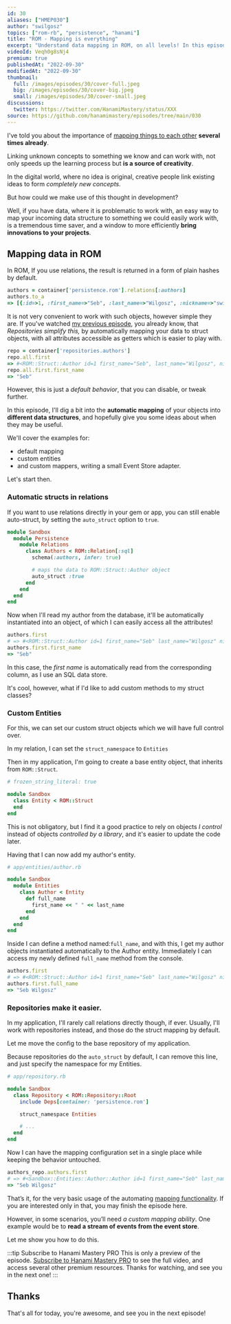 ```yaml
---
id: 30
aliases: ["HMEP030"]
author: "swilgosz"
topics: ["rom-rb", "persistence", "hanami"]
title: "ROM - Mapping is everything"
excerpt: "Understand data mapping in ROM, on all levels! In this episode we go through examples of simple to complex data mapping with ROM, with real usecases for each one."
videoId: Veqh0g8sNj4
premium: true
publishedAt: "2022-09-30"
modifiedAt: "2022-09-30"
thumbnail:
  full: /images/episodes/30/cover-full.jpeg
  big: /images/episodes/30/cover-big.jpeg
  small: /images/episodes/30/cover-small.jpeg
discussions:
  twitter: https://twitter.com/HanamiMastery/status/XXX
source: https://github.com/hanamimastery/episodes/tree/main/030
---
```

I've told you about the importance of [mapping things to each other](/episodes/8-rails-vs-hanami-mapping-frameworks) **several times already**. 

Linking unknown concepts to something we know and can work with, not only speeds up the learning process but **is a source of creativity**. 

In the digital world, where no idea is original, creative people link existing ideas to form *completely new concepts.*

But how could we make use of this thought in development?

Well, if you have data, where it is problematic to work with, an easy way to map your incoming data structure to something we could easily work with, is a tremendous time saver, and a window to more efficiently **bring innovations to your projects**.

## Mapping data in ROM

In ROM, If you use relations, the result is returned in a form of plain hashes by default.

```ruby
authors = container['persistence.rom'].relations[:authors]
authors.to_a
=> [{:id=>1, :first_name=>"Seb", :last_name=>"Wilgosz", :nickname=>"swilgosz"}]
```

It is not very convenient to work with such objects, however simple they are. If you've watched [my previous episode](29-leverage-rom-repositories), you already know, that *Repositories simplify this,* by automatically mapping your data to struct objects, with all attributes accessible as getters which is easier to play with.

```ruby
repo = container['repositories.authors']
repo.all.first
=> #<ROM::Struct::Author id=1 first_name="Seb", last_name="Wilgosz", nickname="swilgosz">
repo.all.first.first_name
=> "Seb"
```

However, this is just a *default behavior*, that you can disable, or tweak further.

In this episode, I'll dig a bit into the **automatic mapping** of your objects into **different data structures**, and hopefully give you some ideas about when they may be useful.

We'll cover the examples for:

- default mapping
- custom entities
- and custom mappers, writing a small Event Store adapter.

Let's start then.

### Automatic structs in relations

If you want to use relations directly in your gem or app, you can still enable auto-struct, by setting the `auto_struct` option to `true`.

```ruby
module Sandbox
  module Persistence
    module Relations
      class Authors < ROM::Relation[:sql]
        schema(:authors, infer: true)

        # maps the data to ROM::Struct::Author object
        auto_struct :true
      end
    end
  end
end

```

Now when I'll read my author from the database, it'll be automatically instantiated into an object, of which I can easily access all the attributes!

```ruby
authors.first
# => #<ROM::Struct::Author id=1 first_name="Seb" last_name="Wilgosz" nickname="swilgosz">
authors.first.first_name
=> "Seb"

```

In this case, the *first name* is automatically read from the corresponding column, as I use an SQL data store.

It's cool, however, what if I'd like to add custom methods to my struct classes?

### Custom Entities

For this, we can set our custom struct objects which we will have full control over.

In my relation, I can set the `struct_namespace` to  `Entities`

Then in my application, I'm going to create a base entity object, that inherits from `ROM::Struct`.

```ruby
# frozen_string_literal: true

module Sandbox
  class Entity < ROM::Struct
  end
end

```

This is not obligatory, but I find it a good practice to rely on objects *I control* instead of objects *controlled by a library*, and it's easier to update the code later.

Having that I can now add my author's entity.

```ruby
# app/entities/author.rb

module Sandbox
  module Entities
    class Author < Entity
      def full_name
        first_name << " " << last_name
      end
    end
  end
end

```

Inside I can define a method named:`full_name`, and with this, I get my author objects instantiated automatically to the Author entity. Immediately I can access my newly defined `full_name` method from the console.

```ruby
authors.first
# => #<ROM::Struct::Author id=1 first_name="Seb" last_name="Wilgosz" nickname="swilgosz">
authors.first.full_name
=> "Seb Wilgosz"

```

### Repositories make it easier.

In my application, I'll rarely call relations directly though, if ever. Usually, I'll work with repositories instead, and those do the struct mapping by default.

Let me move the config to the base repository of my application.

Because repositories do the `auto_struct` by default, I can remove this line, and just specify the namespace for my Entities.

```ruby
# app/repository.rb

module Sandbox
  class Repository < ROM::Repository::Root
    include Deps[container: 'persistence.rom']

    struct_namespace Entities

    # ...
  end
end

```

Now I can have the mapping configuration set in a single place while keeping the behavior untouched.

```ruby
authors_repo.authors.first
# => #<Sandbox::Entities::Author::Author id=1 first_name="Seb" last_name="Wilgosz" nickname="swilgosz">
=> "Seb Wilgosz"

```

That’s it, for the very basic usage of the automating [mapping functionality](https://rom-rb.org/learn/core/5.2/mappers/). If you are interested only in that, you may finish the episode here.

However, in some scenarios, you’ll need *a custom mapping ability*. One example would be to **read a stream of events from the event store**. 

Let me show you how to do this.

:::tip Subscribe to Hanami Mastery PRO
This is only a preview of the episode. [Subscribe to Hanami Mastery PRO](https://hanamimastery.podia.com/hanami-mastery-pro) to see the full video, and access several other premium resources. Thanks for watching, and see you in the next one!
:::

## Thanks

That's all for today, you're awesome, and see you in the next episode!
